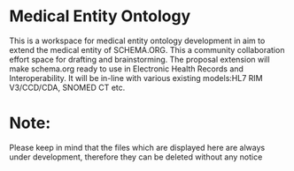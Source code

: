 Medical Entity Ontology
=======================

This is a workspace for medical entity ontology development in aim to extend the medical entity of SCHEMA.ORG. 
This a community collaboration effort space for drafting and brainstorming. 
The proposal extension will make schema.org ready to use in Electronic Health Records and Interoperability. It will be in-line with various existing models:HL7 RIM V3/CCD/CDA, SNOMED CT etc.

Note:
=====
Please keep in mind that the files which are displayed here are always under development, therefore they can be deleted without any notice
